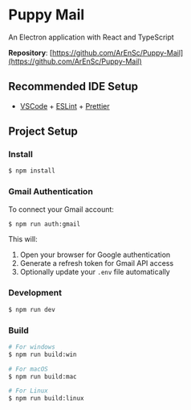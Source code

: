 # Puppy Mail

An Electron application with React and TypeScript

**Repository**: [https://github.com/ArEnSc/Puppy-Mail](https://github.com/ArEnSc/Puppy-Mail)

## Recommended IDE Setup

- [VSCode](https://code.visualstudio.com/) + [ESLint](https://marketplace.visualstudio.com/items?itemName=dbaeumer.vscode-eslint) + [Prettier](https://marketplace.visualstudio.com/items?itemName=esbenp.prettier-vscode)

## Project Setup

### Install

```bash
$ npm install
```

### Gmail Authentication

To connect your Gmail account:

```bash
$ npm run auth:gmail
```

This will:
1. Open your browser for Google authentication
2. Generate a refresh token for Gmail API access
3. Optionally update your `.env` file automatically

### Development

```bash
$ npm run dev
```

### Build

```bash
# For windows
$ npm run build:win

# For macOS
$ npm run build:mac

# For Linux
$ npm run build:linux
```
